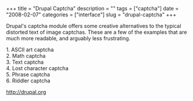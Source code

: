 +++
title = "Drupal Captcha"
description = ""
tags = ["captcha"]
date = "2008-02-07"
categories = ["interface"]
slug = "drupal-captcha"
+++


<p>Drupal's captcha module offers some creative alternatives to the typical distorted text of image captchas. These are a few of the examples that are much more readable, and arguably less frustrating. </p>
<div id="screens-full" class="clear"><div class="caption">1. ASCII art captcha</div><div class="fullimg clear"><a href="http://media.konigi.com/interface/drupal-captcha-1.png" class="group" rel="group" title="1. ASCII art captcha"><img src="http://media.konigi.com/interface/drupal-captcha-1.png" alt="" class="img-responsive"></a></div></div><div id="screens-full" class="clear"><div class="caption">2. Math captcha</div><div class="fullimg clear"><a href="http://media.konigi.com/interface/drupal-captcha-2.png" class="group" rel="group" title="2. Math captcha"><img src="http://media.konigi.com/interface/drupal-captcha-2.png" alt="" class="img-responsive"></a></div></div><div id="screens-full" class="clear"><div class="caption">3. Text captcha</div><div class="fullimg clear"><a href="http://media.konigi.com/interface/drupal-captcha-3.png" class="group" rel="group" title="3. Text captcha"><img src="http://media.konigi.com/interface/drupal-captcha-3.png" alt="" class="img-responsive"></a></div></div><div id="screens-full" class="clear"><div class="caption">4. Lost character captcha</div><div class="fullimg clear"><a href="http://media.konigi.com/interface/drupal-captcha-4.png" class="group" rel="group" title="4. Lost character captcha"><img src="http://media.konigi.com/interface/drupal-captcha-4.png" alt="" class="img-responsive"></a></div></div><div id="screens-full" class="clear"><div class="caption">5. Phrase captcha</div><div class="fullimg clear"><a href="http://media.konigi.com/interface/drupal-captcha-5.png" class="group" rel="group" title="5. Phrase captcha"><img src="http://media.konigi.com/interface/drupal-captcha-5.png" alt="" class="img-responsive"></a></div></div><div id="screens-full" class="clear"><div class="caption">6. Riddler captcha</div><div class="fullimg clear"><a href="http://media.konigi.com/interface/drupal-captcha-6.png" class="group" rel="group" title="6. Riddler captcha"><img src="http://media.konigi.com/interface/drupal-captcha-6.png" alt="" class="img-responsive"></a></div></div>        
<p><a href="http://drupal.org/">http://drupal.org</a></p>

